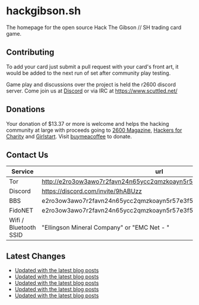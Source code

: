 # hackgibson.sh
The homepage for the open source Hack The Gibson // SH trading card game.


## Contributing

To add your card just submit a pull request with your card's front art, it would be added to the next run of set after community play testing.

Game play and discussions over the project is held the r2600 discord server. Come join us at [Discord](https://discord.com/invite/9hABUzz) or via IRC at https://www.scuttled.net/


## Donations

Your donation of $13.37 or more is welcome and helps the hacking community at large with proceeds going to [2600 Magazine](https://2600.com/), [Hackers for Charity](https://hackersforcharity.org) and [Girlstart](https://girlstart.org).  Visit [buymeacoffee](https://www.buymeacoffee.com/hackgibson.sh) to donate.


## Contact Us

Service | url
-|-
Tor | http://e2ro3ow3awo7r2favn24n65ycc2qmzkoayn5r57e3f56nvjwdcgg32ad.onion
Discord | https://discord.com/invite/9hABUzz
BBS | e2ro3ow3awo7r2favn24n65ycc2qmzkoayn5r57e3f56nvjwdcgg32ad.onion:23
FidoNET | e2ro3ow3awo7r2favn24n65ycc2qmzkoayn5r57e3f56nvjwdcgg32ad.onion:24554
Wifi / Bluetooth SSID | "Ellingson Mineral Company" or "EMC Net - <fidonet address>"

## Latest Changes
<!-- BLOG-POST-LIST:START -->
- [Updated with the latest blog posts](https://github.com/DFW2600/hackgibson.sh/commit/95c82d0f72b2b49046932366d02013261654d79f)
- [Updated with the latest blog posts](https://github.com/DFW2600/hackgibson.sh/commit/2b6926173ceebaacd05ba9baa422efc778458a93)
- [Updated with the latest blog posts](https://github.com/DFW2600/hackgibson.sh/commit/6bdf032fd0fcc2f9c4af4b2c3a5e584c26d30fa3)
- [Updated with the latest blog posts](https://github.com/DFW2600/hackgibson.sh/commit/cda851ba6a31bf83d3b1db220572c517e973dab6)
- [Updated with the latest blog posts](https://github.com/DFW2600/hackgibson.sh/commit/df3f855aed6d012aa33a4c8e3aa9085de78be0e7)
<!-- BLOG-POST-LIST:END -->
